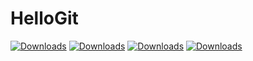 # HelloGit
[![Downloads](https://img.shields.io/github/downloads/terry-u16/MaterialChartPlugin/v1.1.2/total.svg?style=flat-square)](https://github.com/terry-u16/MaterialChartPlugin/releases/latest)
[![Downloads](https://img.shields.io/github/downloads/terry-u16/MaterialChartPlugin/v1.1.1/total.svg?style=flat-square)](https://github.com/terry-u16/MaterialChartPlugin/releases/latest)
[![Downloads](https://img.shields.io/github/downloads/terry-u16/MaterialChartPlugin/v1.1/total.svg?style=flat-square)](https://github.com/terry-u16/MaterialChartPlugin/releases/latest)
[![Downloads](https://img.shields.io/github/downloads/terry-u16/MaterialChartPlugin/v1.0/total.svg?style=flat-square)](https://github.com/terry-u16/MaterialChartPlugin/releases/latest)
